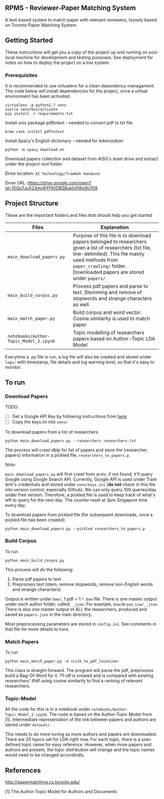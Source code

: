 RPMS - Reviewer-Paper Matching System
-------------------------------------

A text-based system to match paper with relevant reviewers, loosely based on Toronto Paper Matching System.

## Getting Started
These instructions will get you a copy of the project up and running on your local machine 
for development and testing purposes. See deployment for notes on how to deploy the project on a live system.

### Prerequisites
It is recommended to use virtualenv for a clean dependency managament. The code below will
install dependencies for the project, once a virtual environment has been activated.

```
virtualenv -p python2.7 venv
source venv/bin/activate
pip install -r requirements.txt
```

Install unix package pdftotext - needed to convert pdf to txt file
```
brew cask install pdftotext
```


Install Spacy's English dictionary - needed for tokenization
```
python -m spacy download en
```


Download papers collection and dataset from AISG's team drive and extract
under the project root folder.

Drive location: `AI Technology/TramAnh Handover`

Drive URL: https://drive.google.com/open?id=10Qo7JuXZ4mv6YPKtDBSBuklUHKp9c1O8



## Project Structure

These are the important folders and files that should help you get started

| Files | Explanation |
|-------|-------------|
| `main_download_papers.py` | Purpose of this file is to download papers belonged to researchers given a list of researchers (txt file, line-delimited). This file mainly used methods from `paper_crawling/` folder. Downloaded papers are stored under `papers/` |
| `main_build_corpus.py` | Process pdf papers and parse to text. Stemming and remove of stopwords and strange characters as well. |
| `main_match_paper.py` | Build corpus and word vector. Cosine similarity is used to match paper | 
| `notebooks/Author-Topic_Model_2.ipynb` | Topic modelling of researchers papers based on Author-Topic LDA Model |


Everytime a .py file is run, a log file will also be created and stored under `logs/`
with timestamp, file details and log warning level, so that it's easy to monitor. 


## To run 
### Download Papers

TODO:

- [ ] Get a Google API Key by following instructions from [here](https://developers.google.com/custom-search/json-api/v1/overview)
- [ ] Copy the keys.ini into `venv/`

To download papers from a list of researchers

```
python main_download_papers.py --researchers researchers.txt
```

The process will crawl dblp for list of papers and store the (researcher, papers) information 
in a pickled file, `researchers_to_papers.p`. 

*Note:*

`main_download_papers.py` will first crawl from arxiv, if not found, it'll query 
Google using Google Search API. Currently, Google API is used under Tram Anh's credentials
and stored under `venv/keys.ini` (**do not** check in this file into version control, especially Github).
We can only query 100 queries/day under free version. Therefore, a pickled file is used to keep
track of what's left to query for the next day. The counter reset at 3pm Singapore time every day.


To download papers from pickled file (for subsequent downloads, once a pickled file has been created)

```
python main_download_papers.py --pickled researchers_to_papers.p
```

### Build Corpus

To run
```
python main_build_corpus.py
```

This process will do the following:

1. Parse pdf papers to text
2. Preprocess text (stem, remove stopwords, remove non-English words and strange characters)

Output is written under `bow/`, 1 pdf = 1 `*.bow` file. There is one master output under *each* author folder, called `_.json`. For example, `bow/Bryan_Low/_.json`. There is also one master output of *ALL* the researchers, produced and saved as `papers.json` in the main directory.

Most preprocessing parameters are stored in `config.ini`. See comments in that file
for more details to tune. 


### Match Papers

To run 
```
python main_match_paper.py -d <Link_to_pdf_location>
```

This class is straight-forward. The program will parse the pdf, preprocess build
a Bag-Of-Word for it. Tf-idf is created and is compared with existing researchers'
tfidf using cosine similarity to find a ranking of relevant researchers. 


### Topic-Model 

All the code for this is in a notebook under `notebooks/Author-Topic_Model_2.ipynb`.
The code is based on the Author-Topic Model from [1]. Intermediate representation 
of the link between papers and authors are stored under `dataset/`.

This needs to do more tuning as more authors and papers are downloaded. There are 
20 topics set for LDA right now. For each topic, there is a user-defined topic name
for easy reference. However, when more papers and authors are present, the
topic distribution will change and the topic names would need to be changed accordindly.



References
----------

http://papermatching.cs.toronto.edu/

[1] The Author-Topic Model for Authors and Documents
